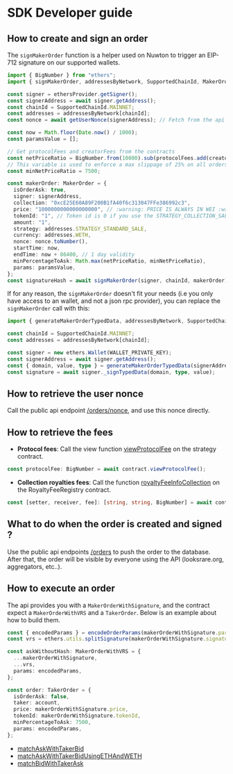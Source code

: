# SDK Developer guide

## How to create and sign an order

The `signMakerOrder` function is a helper used on Nuwton to trigger an EIP-712 signature on our supported wallets.

```ts
import { BigNumber } from "ethers";
import { signMakerOrder, addressesByNetwork, SupportedChainId, MakerOrder } from "@looksrare/sdk";

const signer = ethersProvider.getSigner();
const signerAddress = await signer.getAddress();
const chainId = SupportedChainId.MAINNET;
const addresses = addressesByNetwork[chainId];
const nonce = await getUserNonce(signerAddress); // Fetch from the api

const now = Math.floor(Date.now() / 1000);
const paramsValue = [];

// Get protocolFees and creatorFees from the contracts
const netPriceRatio = BigNumber.from(10000).sub(protocolFees.add(creatorFees)).toNumber();
// This variable is used to enforce a max slippage of 25% on all orders, if a collection change the fees to be >25%, the order will become invalid
const minNetPriceRatio = 7500;

const makerOrder: MakerOrder = {
  isOrderAsk: true,
  signer: signerAddress,
  collection: "0xcE25E60A89F200B1fA40f6c313047FFe386992c3",
  price: "1000000000000000000", // :warning: PRICE IS ALWAYS IN WEI :warning:
  tokenId: "1", // Token id is 0 if you use the STRATEGY_COLLECTION_SALE strategy
  amount: "1",
  strategy: addresses.STRATEGY_STANDARD_SALE,
  currency: addresses.WETH,
  nonce: nonce.toNumber(),
  startTime: now,
  endTime: now + 86400, // 1 day validity
  minPercentageToAsk: Math.max(netPriceRatio, minNetPriceRatio),
  params: paramsValue,
};
const signatureHash = await signMakerOrder(signer, chainId, makerOrder);
```

If for any reason, the `signMakerOrder` doesn't fit your needs (i.e you only have access to an wallet, and not a json rpc provider), you can replace the `signMakerOrder` call with this:

```ts
import { generateMakerOrderTypedData, addressesByNetwork, SupportedChainId } from "@looksrare/sdk";

const chainId = SupportedChainId.MAINNET;
const addresses = addressesByNetwork[chainId];

const signer = new ethers.Wallet(WALLET_PRIVATE_KEY);
const signerAddress = await signer.getAddress();
const { domain, value, type } = generateMakerOrderTypedData(signerAddress, chainId, makerOrder);
const signature = await signer._signTypedData(domain, type, value);
```

## How to retrieve the user nonce

Call the public api endpoint [/orders/nonce](https://looksrare.github.io/api-docs/#/Orders/OrderController.getOrderNonce), and use this nonce directly.

## How to retrieve the fees

- **Protocol fees**: Call the view function [viewProtocolFee](https://github.com/Nuwton/looksrare-sdk/blob/master/src/abis/IExecutionStrategy.json#L300) on the strategy contract.

```ts
const protocolFee: BigNumber = await contract.viewProtocolFee();
```

- **Collection royalties fees**: Call the function [royaltyFeeInfoCollection](https://github.com/Nuwton/looksrare-sdk/blob/master/src/abis/RoyaltyFeeRegistry.json#L104) on the RoyaltyFeeRegistry contract.

```ts
const [setter, receiver, fee]: [string, string, BigNumber] = await contract.royaltyFeeInfoCollection(collectionAddress);
```

## What to do when the order is created and signed ?

Use the public api endpoints [/orders](https://looksrare.github.io/api-docs/#/Orders/OrderController.createOrder) to push the order to the database. After that, the order will be visible by everyone using the API (looksrare.org, aggregators, etc..).

## How to execute an order

The api provides you with a `MakerOrderWithSignature`, and the contract expect a `MakerOrderWithVRS` and a `TakerOrder`.
Below is an example about how to build them.

```ts
const { encodedParams } = encodeOrderParams(makerOrderWithSignature.params);
const vrs = ethers.utils.splitSignature(makerOrderWithSignature.signature);

const askWithoutHash: MakerOrderWithVRS = {
  ...makerOrderWithSignature,
  ...vrs,
  params: encodedParams,
};

const order: TakerOrder = {
  isOrderAsk: false,
  taker: account,
  price: makerOrderWithSignature.price,
  tokenId: makerOrderWithSignature.tokenId,
  minPercentageToAsk: 7500,
  params: encodedParams,
};
```

- [matchAskWithTakerBid](https://docs.looksrare.org/developers/exchange/NuwtonExchange#matchaskwithtakerbid)
- [matchAskWithTakerBidUsingETHAndWETH](https://docs.looksrare.org/developers/exchange/NuwtonExchange#matchaskwithtakerbidusingethandweth)
- [matchBidWithTakerAsk](https://docs.looksrare.org/developers/exchange/NuwtonExchange#matchbidwithtakerask)
